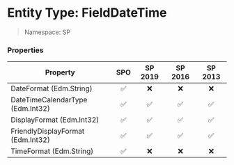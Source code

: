 # Entity Type: FieldDateTime

> Namespace: SP

### Properties

Property | SPO | SP 2019 | SP 2016 | SP 2013
----------|:---:|:-------:|:-------:|:-------:
DateFormat (Edm.String) | ✅ | ❌ | ❌ | ❌
DateTimeCalendarType (Edm.Int32) | ✅ | ✅ | ✅ | ✅
DisplayFormat (Edm.Int32) | ✅ | ✅ | ✅ | ✅
FriendlyDisplayFormat (Edm.Int32) | ✅ | ✅ | ✅ | ✅
TimeFormat (Edm.String) | ✅ | ❌ | ❌ | ❌